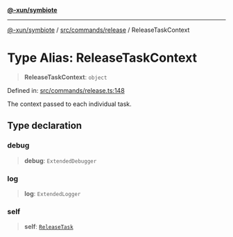 [**@-xun/symbiote**](../../../../README.md)

***

[@-xun/symbiote](../../../../README.md) / [src/commands/release](../README.md) / ReleaseTaskContext

# Type Alias: ReleaseTaskContext

> **ReleaseTaskContext**: `object`

Defined in: [src/commands/release.ts:148](https://github.com/Xunnamius/symbiote/blob/f7f4f11c068a86260d039b5e973f62c23a3c8079/src/commands/release.ts#L148)

The context passed to each individual task.

## Type declaration

### debug

> **debug**: `ExtendedDebugger`

### log

> **log**: `ExtendedLogger`

### self

> **self**: [`ReleaseTask`](ReleaseTask.md)

